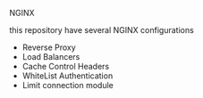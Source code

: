 NGINX

this repository have several NGINX configurations

* Reverse Proxy
* Load Balancers
* Cache Control Headers
* WhiteList Authentication
* Limit connection module
